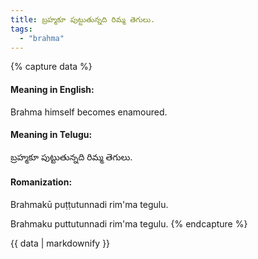 ```yaml
---
title: బ్రహ్మకూ పుట్టుతున్నది రిమ్మ తెగులు.
tags:
  - "brahma"
---
```


{% capture data %}
#### Meaning in English:
Brahma himself becomes enamoured.

#### Meaning in Telugu:
బ్రహ్మకూ పుట్టుతున్నది రిమ్మ తెగులు.

#### Romanization:
Brahmakū puṭṭutunnadi rim'ma tegulu.

Brahmaku puttutunnadi rim'ma tegulu.
{% endcapture %}

{{ data | markdownify }}

